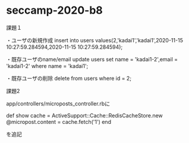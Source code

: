 # seccamp-2020-b8

課題１

・ユーザの新規作成
insert into users values(2,'kadai1','kadai1',2020-11-15 10:27:59.284594,2020-11-15 10:27:59.284594);

・既存ユーザのname/email
update users set name = 'kadai1-2',email = 'kadai1-2' where name = 'kadai1';

・既存ユーザの削除
delete from users where id = 2;

課題2

app/controllers/microposts_controller.rbに

def show
    cache = ActiveSupport::Cache::RedisCacheStore.new
    @micropost.content = cache.fetch('1')
end

を追記
